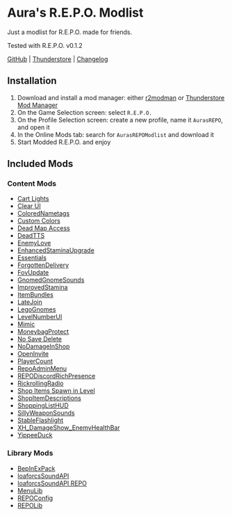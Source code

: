 # Aura's R.E.P.O. Modlist

Just a modlist for R.E.P.O. made for friends.

Tested with R.E.P.O. v0.1.2

[GitHub](https://github.com/GroundAura/Auras_REPO_Modlist) | [Thunderstore](https://thunderstore.io/c/repo/p/GroundAura/AurasREPOModlist/) | [Changelog](https://thunderstore.io/c/repo/p/GroundAura/AurasREPOModlist/changelog/)

## Installation

1. Download and install a mod manager: either [r2modman](https://thunderstore.io/c/repo/p/ebkr/r2modman/) or [Thunderstore Mod Manager](https://www.overwolf.com/app/Thunderstore-Thunderstore_Mod_Manager)
2. On the Game Selection screen: select `R.E.P.O.`
3. On the Profile Selection screen: create a new profile, name it `AurasREPO`, and open it
4. In the Online Mods tab: search for `AurasREPOModlist` and download it
5. Start Modded R.E.P.O. and enjoy

## Included Mods

### Content Mods

- [Cart Lights](https://thunderstore.io/c/repo/p/MelanieMelicious/Cart_Lights_MelanieMelicious/)
- [Clear UI](https://thunderstore.io/c/repo/p/soundedsquash/Clear_UI/)
- [ColoredNametags](https://thunderstore.io/c/repo/p/zombieseatflesh7/ColoredNametags/)
- [Custom Colors](https://thunderstore.io/c/repo/p/x753_REPO/CustomColors/)
- [Dead Map Access](https://thunderstore.io/c/repo/p/SaturnKai/Dead_Map_Access/)
- [DeadTTS](https://thunderstore.io/c/repo/p/flipf17/DeadTTS/)
- [EnemyLove](https://thunderstore.io/c/repo/p/sunryze/EnemyLove/)
- [EnhancedStaminaUpgrade](https://thunderstore.io/c/repo/p/Traktool/EnhancedStaminaUpgrade/)
- [Essentials](https://thunderstore.io/c/repo/p/CCarrMcMahon/Essentials/)
- [ForgottenDelivery](https://thunderstore.io/c/repo/p/eXish/ForgottenDelivery/)
- [FovUpdate](https://thunderstore.io/c/repo/p/darmuh/FovUpdate/)
- [GnomedGnomeSounds](https://thunderstore.io/c/repo/p/JacuJ/GnomedGnomeSounds/)
- [ImprovedStamina](https://thunderstore.io/c/repo/p/Flopper/ImprovedStamina/)
- [ItemBundles](https://thunderstore.io/c/repo/p/SeroRonin/ItemBundles/)
- [LateJoin](https://thunderstore.io/c/repo/p/Rebateman/LateJoin/)
- [LegoGnomes](https://thunderstore.io/c/repo/p/ColtG5/LegoGnomes/)
- [LevelNumberUI](https://thunderstore.io/c/repo/p/ironbean/LevelNumberUI/)
- [Mimic](https://thunderstore.io/c/repo/p/eth9n/Mimic/)
- [MoneybagProtect](https://thunderstore.io/c/repo/p/amcdev/MoneybagProtect/)
- [No Save Delete](https://thunderstore.io/c/repo/p/PxntxrezStudio/No_Save_Delete/)
- [NoDamageInShop](https://thunderstore.io/c/repo/p/Snowlance/NoDamageInShop/)
- [OpenInvite](https://thunderstore.io/c/repo/p/linkoid/OpenInvite/)
- [PlayerCount](https://thunderstore.io/c/repo/p/nickklmao/PlayerCount/)
- [RepoAdminMenu](https://thunderstore.io/c/repo/p/proferabg/RepoAdminMenu/)
- [REPODiscordRichPresence](https://thunderstore.io/c/repo/p/Tolian/REPODiscordRichPresence/)
- [RickrollingRadio](https://thunderstore.io/c/repo/p/LanguidRat/RickrollingRadio/)
- [Shop Items Spawn in Level](https://thunderstore.io/c/repo/p/itsUndefined/Shop_Items_Spawn_in_Level/)
- [ShopItemDescriptions](https://thunderstore.io/c/repo/p/Ronneberg/ShopItemDescriptions/)
- [ShoppingListHUD](https://thunderstore.io/c/repo/p/khalliv/ShoppingListHUD/)
- [SillyWeaponSounds](https://thunderstore.io/c/repo/p/JacuJ/SillyWeaponSounds/)
- [StableFlashlight](https://thunderstore.io/c/repo/p/linkoid/StableFlashlight/)
- [XH_DamageShow_EnemyHealthBar](https://thunderstore.io/c/repo/p/XiaohaiMod/XH_DamageShow_EnemyHealthBar/)
- [YippeeDuck](https://thunderstore.io/c/repo/p/SteamBlizzard/YippeeDuck/)

### Library Mods

- [BepInExPack](https://thunderstore.io/c/repo/p/BepInEx/BepInExPack/)
- [loaforcsSoundAPI](https://thunderstore.io/c/repo/p/loaforc/loaforcsSoundAPI/)
- [loaforcsSoundAPI REPO](https://thunderstore.io/c/repo/p/loaforc/loaforcsSoundAPI_REPO/)
- [MenuLib](https://thunderstore.io/c/repo/p/nickklmao/MenuLib/)
- [REPOConfig](https://thunderstore.io/c/repo/p/nickklmao/REPOConfig/)
- [REPOLib](https://thunderstore.io/c/repo/p/Zehs/REPOLib/)
